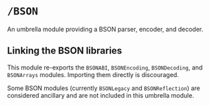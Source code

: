 # ``/BSON``

An umbrella module providing a BSON parser, encoder, and decoder.

## Linking the BSON libraries

This module re-exports the ``BSONABI``, ``BSONEncoding``, ``BSONDecoding``, and ``BSONArrays`` modules. Importing them directly is discouraged.

Some BSON modules (currently ``BSONLegacy`` and ``BSONReflection``) are considered ancillary and are not included in this umbrella module.
